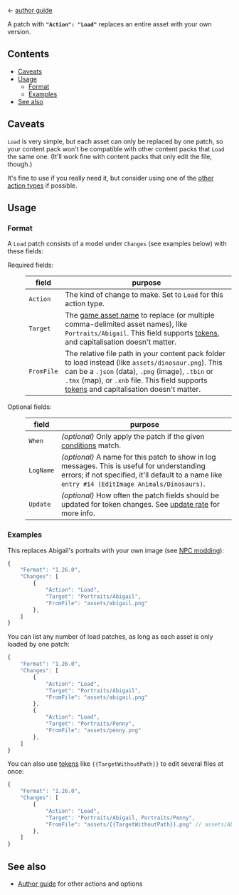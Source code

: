 ﻿← [author guide](../author-guide.md)

A patch with **`"Action": "Load"`** replaces an entire asset with your own version.

## Contents
* [Caveats](#caveats)
* [Usage](#usage)
  * [Format](#format)
  * [Examples](#examples)
* [See also](#see-also)

## Caveats
`Load` is very simple, but each asset can only be replaced by one patch, so your content pack won't
be compatible with other content packs that `Load` the same one. (It'll work fine with content
packs that only edit the file, though.)

It's fine to use if you really need it, but consider using one of the [other action
types](../author-guide.md#actions) if possible.

## Usage
### Format
A `Load` patch consists of a model under `Changes` (see examples below) with these fields:

<dl>
<dt>Required fields:</dt>
<dd>

field     | purpose
--------- | -------
`Action`  | The kind of change to make. Set to `Load` for this action type.
`Target`  | The [game asset name](../author-guide.md#what-is-an-asset) to replace (or multiple comma-delimited asset names), like `Portraits/Abigail`. This field supports [tokens](../author-guide.md#tokens), and capitalisation doesn't matter.
`FromFile` | The relative file path in your content pack folder to load instead (like `assets/dinosaur.png`). This can be a `.json` (data), `.png` (image), `.tbin` or `.tmx` (map), or `.xnb` file. This field supports [tokens](../author-guide.md#tokens) and capitalisation doesn't matter.

</dd>
<dt>Optional fields:</dt>
<dd>

field     | purpose
--------- | -------
`When`    | _(optional)_ Only apply the patch if the given [conditions](../author-guide.md#conditions) match.
`LogName` | _(optional)_ A name for this patch to show in log messages. This is useful for understanding errors; if not specified, it'll default to a name like `entry #14 (EditImage Animals/Dinosaurs)`.
`Update`  | _(optional)_ How often the patch fields should be updated for token changes. See [update rate](../author-guide.md#update-rate) for more info.

</dd>
</dl>

### Examples
This replaces Abigail's portraits with your own image (see [NPC modding](https://stardewvalleywiki.com/Modding:NPC_data)):
```js
{
    "Format": "1.26.0",
    "Changes": [
        {
            "Action": "Load",
            "Target": "Portraits/Abigail",
            "FromFile": "assets/abigail.png"
        },
    ]
}
```

You can list any number of load patches, as long as each asset is only loaded by one patch:

```js
{
    "Format": "1.26.0",
    "Changes": [
        {
            "Action": "Load",
            "Target": "Portraits/Abigail",
            "FromFile": "assets/abigail.png"
        },
        {
            "Action": "Load",
            "Target": "Portraits/Penny",
            "FromFile": "assets/penny.png"
        },
    ]
}
```

You can also use [tokens](../author-guide.md#tokens) like `{{TargetWithoutPath}}` to edit several
files at once:

```js
{
    "Format": "1.26.0",
    "Changes": [
        {
            "Action": "Load",
            "Target": "Portraits/Abigail, Portraits/Penny",
            "FromFile": "assets/{{TargetWithoutPath}}.png" // assets/Abigail.png, assets/Penny.png
        },
    ]
}
```

## See also
* [Author guide](../author-guide.md) for other actions and options
